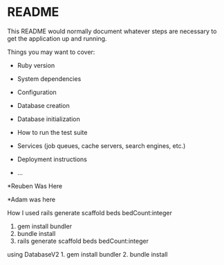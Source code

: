 # README

This README would normally document whatever steps are necessary to get the
application up and running.

Things you may want to cover:

* Ruby version

* System dependencies

* Configuration

* Database creation

* Database initialization

* How to run the test suite

* Services (job queues, cache servers, search engines, etc.)

* Deployment instructions

* ...

*Reuben Was Here

*Adam was here

How I used rails generate scaffold beds bedCount:integer
1. gem install bundler
2. bundle install
3. rails generate scaffold beds bedCount:integer


using DatabaseV2
    1. gem install bundler
    2. bundle install